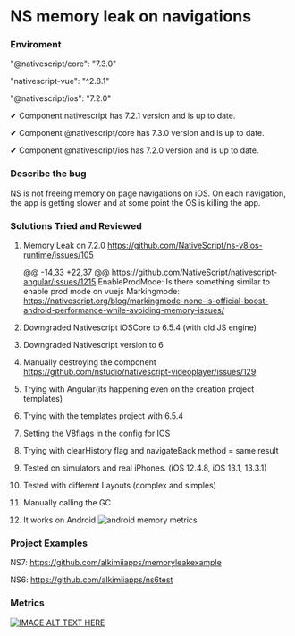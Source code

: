 # NS memory leak on navigations

### Enviroment

"@nativescript/core": "7.3.0"

"nativescript-vue": "^2.8.1"

"@nativescript/ios": "7.2.0"

✔ Component nativescript has 7.2.1 version and is up to date.

✔ Component @nativescript/core has 7.3.0 version and is up to date.

✔ Component @nativescript/ios has 7.2.0 version and is up to date.


### Describe the bug

NS is not freeing memory on page navigations on iOS. On each navigation, the app is getting slower and at some point the OS is killing the app.

### Solutions Tried and Reviewed
1. Memory Leak on 7.2.0
https://github.com/NativeScript/ns-v8ios-runtime/issues/105

	@@ -14,33 +22,37 @@ https://github.com/NativeScript/nativescript-angular/issues/1215
EnableProdMode: Is there something similar to enable prod mode on vuejs
Markingmode: https://nativescript.org/blog/markingmode-none-is-official-boost-android-performance-while-avoiding-memory-issues/

3. Downgraded Nativescript iOSCore to 6.5.4 (with old JS engine)

4. Downgraded Nativescript version to 6

5. Manually destroying the component
   https://github.com/nstudio/nativescript-videoplayer/issues/129

6. Trying with Angular(its happening even on the creation project templates)

7. Trying with the templates project with 6.5.4

8. Setting the V8flags in the config for IOS

9. Trying with clearHistory flag and navigateBack method = same result

10. Tested on simulators and real iPhones. (iOS 12.4.8, iOS 13.1, 13.3.1)

11. Tested with different Layouts (complex and simples)

12. Manually calling the GC

13. It works on Android
![android memory metrics](https://i.ibb.co/nrF6Ltj/image.png)

### Project Examples

NS7: https://github.com/alkimiiapps/memoryleakexample

NS6: https://github.com/alkimiiapps/ns6test

### Metrics

[![IMAGE ALT TEXT HERE](https://img.youtube.com/vi/oHAyKfUyq6M/0.jpg)](https://www.youtube.com/watch?v=oHAyKfUyq6M)

